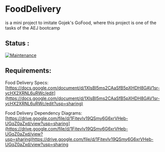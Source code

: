 # FoodDelivery

is a mini project to imitate Gojek's GoFood, where this project is one of the tasks of the AEJ bootcamp

## Status :

[![Maintenance](https://img.shields.io/badge/Maintained%3F-yes-green.svg)](https://github.com/reinaldoriant/FoodDelivery)

## Requirements:
Food Delivery Specs:
[https://docs.google.com/document/d/1XlsBI5ms2CAaSfB5pXHDH8GAV1sr-ycHX2XRNL6uRWc/edit](https://docs.google.com/document/d/1XlsBI5ms2CAaSfB5pXHDH8GAV1sr-ycHX2XRNL6uRWc/edit?usp=sharing)

Food Delivery Dependency Diagrams:
[https://drive.google.com/file/d/1Fitevlv19QSmy6G6xrVHeb-UGqZ0aZxd/view?usp=sharing](https://drive.google.com/file/d/1Fitevlv19QSmy6G6xrVHeb-UGqZ0aZxd/view?usp=sharing)https://drive.google.com/file/d/1Fitevlv19QSmy6G6xrVHeb-UGqZ0aZxd/view?usp=sharing
